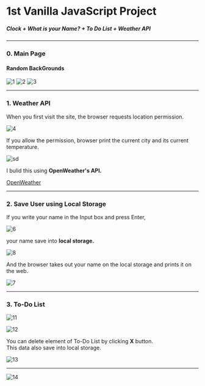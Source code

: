 1st Vanilla JavaScript Project
================================
##### Clock + What is your Name? + To Do List + Weather API
<hr/>

### 0. Main Page
#### Random BackGrounds
![1](https://user-images.githubusercontent.com/67461578/85852674-09097100-b7ec-11ea-8ff8-5c2727f73cf6.png)
![2](https://user-images.githubusercontent.com/67461578/85852679-0b6bcb00-b7ec-11ea-8471-07b99833baea.png)
![3](https://user-images.githubusercontent.com/67461578/85852682-0d358e80-b7ec-11ea-870e-5fdc56e74f5f.png)
<hr/>

### 1. Weather API

When you first visit the site, the browser requests location permission.

![4](https://user-images.githubusercontent.com/67461578/85854084-b67d8400-b7ee-11ea-8f4b-b3e85137de78.png)

If you allow the permission, browser print the current city and its current temperature.

![sd](https://user-images.githubusercontent.com/67461578/85854573-9b5f4400-b7ef-11ea-818b-970d1b26aad1.jpg)

I bulid this using **OpenWeather's API.**

[OpenWeather](https://openweathermap.org/)
<hr/>

### 2. Save User using Local Storage

If you write your name in the Input box and press Enter, 

![6](https://user-images.githubusercontent.com/67461578/85855725-b16e0400-b7f1-11ea-8c90-42cfb1d86b4f.png)

your name save into **local storage.**

![8](https://user-images.githubusercontent.com/67461578/85855731-b29f3100-b7f1-11ea-9f39-06fbe719ae4a.png)

And the browser takes out your name on the local storage and prints it on the web.

![7](https://user-images.githubusercontent.com/67461578/85855728-b29f3100-b7f1-11ea-866e-3bdd917a5076.png)
<hr/>

### 3. To-Do List


![11](https://user-images.githubusercontent.com/67461578/85856366-dc0c8c80-b7f2-11ea-8ce4-e6c252857b4c.png)

![12](https://user-images.githubusercontent.com/67461578/85856370-dd3db980-b7f2-11ea-99e4-a134094d5cca.png)

You can delete element of To-Do List by clicking **X** button.   
This data also save into local storage.

![13](https://user-images.githubusercontent.com/67461578/85856728-766cd000-b7f3-11ea-9822-5d723f0d7141.png)
<hr/>

![14](https://user-images.githubusercontent.com/67461578/85857236-6e616000-b7f4-11ea-8b20-4c493dec25ff.png)
